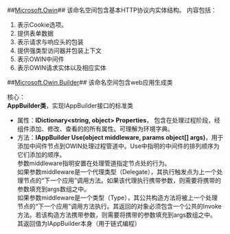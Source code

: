 ##[Microsoft.Owin](https://msdn.microsoft.com/zh-cn/library/microsoft.owin(v=vs.111).aspx)##
该命名空间包含基本HTTP协议内实体结构。
内容包括：

1. 表示Cookie选项。
2. 提供表单数据
3. 表示请求与响应头的包装
4. 提供强类型访问器并包装上下文
5. 表示OWIN中间件
6. 表示OWIN请求实体以及相应实体

##[Microsoft.Owin.Builder](https://msdn.microsoft.com/zh-cn/library/microsoft.owin.builder(v=vs.111).aspx)##
该命名空间包含web应用生成类

核心：   
**AppBuilder类**，实现IAppBuilder接口的标准类  

- 属性：**IDictionary<string, object> Properties**， 包含在处理过程阶段，经组件添加、修改、查看的的所有属性。可理解为环境字典。
- 方法：**IAppBuilder Use(object middleware, params object[] args)**，用于添加中间件节点到OWIN处理过程管道中。Use中指明的中间件的排列顺序为它们添加的顺序。  
参数middleware指明安置在处理管道指定节点处的行为。  
如果参数middleware是一个代理类型（Delegate），其执行触发点为上一个处理节点的“下一个应用”调用方法。如果该代理执行携带参数，则需要将携带的参数填充到args数组之中。  
如果参数middleware是一个类型（Type），其公共构造方法将被上一个处理节点的“下一个应用”调用方法执行。其返回的对象必须包含一个公共的Invoke方法。若该构造方法携带参数，则需要将携带的参数填充到args数组之中。  
其返回值为IAppBuilder本身（用于链式编程）